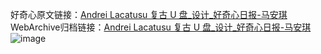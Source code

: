 好奇心原文链接：[Andrei Lacatusu 复古 U 盘_设计_好奇心日报-马安琪 ](https://www.qdaily.com/articles/9946.html)
WebArchive归档链接：[Andrei Lacatusu 复古 U 盘_设计_好奇心日报-马安琪 ](http://web.archive.org/web/20190623155305/https://www.qdaily.com/articles/9946.html)
![image](http://ww3.sinaimg.cn/large/007d5XDply1g3vhbnnncgj30u02v77ca)